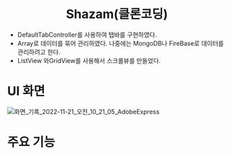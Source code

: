 # <div align="center">Shazam(클론코딩)</div>

* DefaultTabController를 사용하여 탭바를 구현하였다.
* Array로 데이터를 묶어 관리하였다. 나중에는 MongoDB나 FireBase로 데이터를 관리하려고 한다.
* ListView 와GridView를 사용해서 스크롤뷰를 만들었다.

# UI 화면

![화면_기록_2022-11-21_오전_10_21_05_AdobeExpress](https://user-images.githubusercontent.com/102028778/202940304-125f04d9-dd91-4dcf-984d-a3bb99d66755.gif)

# 주요 기능



